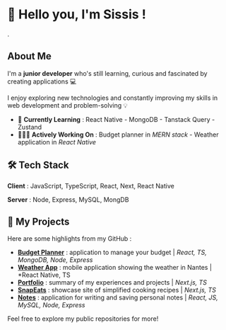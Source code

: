 
# 👋 Hello you, I'm Sissis ! 

. 


##  About Me 

I'm a  **junior developer**  who's still learning, curious and fascinated by creating applications 💻

I enjoy exploring new technologies and constantly improving my skills in web development and problem-solving 💡

- 🌱 **Currently Learning** : React Native - MongoDB - Tanstack Query - Zustand
- 👩🏽‍💻 **Actively Working On** : Budget planner in *MERN stack* - Weather application in *React Native*

  
## 🛠️ Tech Stack

**Client** : JavaScript, TypeScript, React, Next, React Native

**Server** : Node, Express, MySQL, MongDB


## 📂 My Projects
Here are some highlights from my GitHub :

- [**Budget Planner**]() : application to manage your budget | *React, TS, MongoDB, Node, Express*
- [**Weather App**](https://github.com/sissis02/weather-app-rn) : mobile application showing the weather in Nantes | *React Native, TS
- [**Portfolio**](https://portfolio-2025-cyan.vercel.app/) : summary of my experiences and projects | *Next.js, TS*
- [**SnapEats**](https://portfolio-2025-cyan.vercel.app/) : showcase site of simplified cooking recipes | *Next.js, TS*
- [**Notes**](https://github.com/sissis02/notes-application) : application for writing and saving personal notes | *React, JS, MySQL, Node, Express*

Feel free to explore my public repositories for more!
